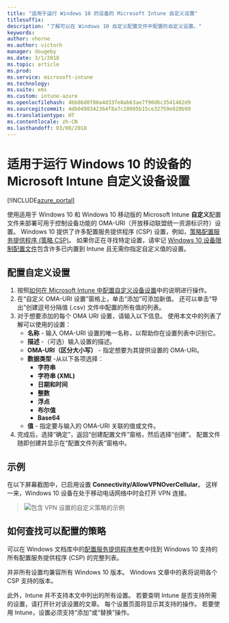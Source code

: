 ```yaml
---
title: "适用于运行 Windows 10 的设备的 Microsoft Intune 自定义设置"
titlesuffix: 
description: "了解可以在 Windows 10 自定义配置文件中配置的自定义设置。"
keywords: 
author: vhorne
ms.author: victorh
manager: dougeby
ms.date: 3/1/2018
ms.topic: article
ms.prod: 
ms.service: microsoft-intune
ms.technology: 
ms.suite: ems
ms.custom: intune-azure
ms.openlocfilehash: 4bb86d0f80a4d337e0ab63ae7f90d6c3541462d9
ms.sourcegitcommit: 4db0498342364f8a7c28995b15ce32759e920b99
ms.translationtype: HT
ms.contentlocale: zh-CN
ms.lasthandoff: 03/08/2018
---
```

# <a name="microsoft-intune-custom-device-settings-for-devices-running-windows-10"></a>适用于运行 Windows 10 的设备的 Microsoft Intune 自定义设备设置

[!INCLUDE[azure_portal](./includes/azure_portal.md)]

 使用适用于 Windows 10 和 Windows 10 移动版的 Microsoft Intune **自定义**配置文件来部署可用于控制设备功能的 OMA-URI（开放移动联盟统一资源标识符）设置。 Windows 10 提供了许多配置服务提供程序 (CSP) 设置，例如，[策略配置服务提供程序 (策略 CSP)](https://technet.microsoft.com/itpro/windows/manage/how-it-pros-can-use-configuration-service-providers)。
如果你正在寻找特定设置，请牢记 [Windows 10 设备限制配置文件](device-restrictions-windows-10.md)包含许多已内置到 Intune 且无需你指定自定义值的设置。

## <a name="configure-custom-settings"></a>配置自定义设置

1. 按照[如何在 Microsoft Intune 中配置自定义设备设置](custom-settings-configure.md)中的说明进行操作。
1. 在“自定义 OMA-URI 设置”窗格上，单击“添加”可添加新值。 还可以单击“导出”创建逗号分隔值 (.csv) 文件中配置的所有值的列表。
1. 对于想要添加的每个 OMA URI 设置，请输入以下信息。 使用本文中的列表了解可以使用的设置：
    - **名称** - 输入 OMA-URI 设置的唯一名称，以帮助你在设置列表中识别它。
    - **描述** -（可选）输入设置的描述。
    - **OMA-URI（区分大小写）** - 指定想要为其提供设置的 OMA-URI。
    - **数据类型** -从以下各项选择：
        - **字符串**
        - **字符串 (XML)**
        - **日期和时间**
        - **整数**
        - **浮点**
        - **布尔值**
        - **Base64**
    - **值** - 指定要与输入的 OMA-URI 关联的值或文件。
1. 完成后，选择“确定”，返回“创建配置文件”窗格，然后选择“创建”。
配置文件随即创建并显示在“配置文件列表”窗格中。

## <a name="example"></a>示例
在以下屏幕截图中，已启用设置 **Connectivity/AllowVPNOverCellular**。 这样一来，Windows 10 设备在处于移动电话网络中时会打开 VPN 连接。

> ![包含 VPN 设置的自定义策略的示例](./media/custom-policy-example.png)


## <a name="how-to-find-the-policies-you-can-configure"></a>如何查找可以配置的策略

可以在 Windows 文档库中的[配置服务提供程序参考](https://msdn.microsoft.com/windows/hardware/commercialize/customize/mdm/configuration-service-provider-reference)中找到 Windows 10 支持的所有配置服务提供程序 (CSP) 的完整列表。

并非所有设置均兼容所有 Windows 10 版本。 Windows 文章中的表将说明各个 CSP 支持的版本。

此外，Intune 并不支持本文中列出的所有设置。 若要查明 Intune 是否支持所需的设置，请打开针对该设置的文章。 每个设置页面将显示其支持的操作。 若要使用 Intune，设置必须支持“添加”或“替换”操作。
